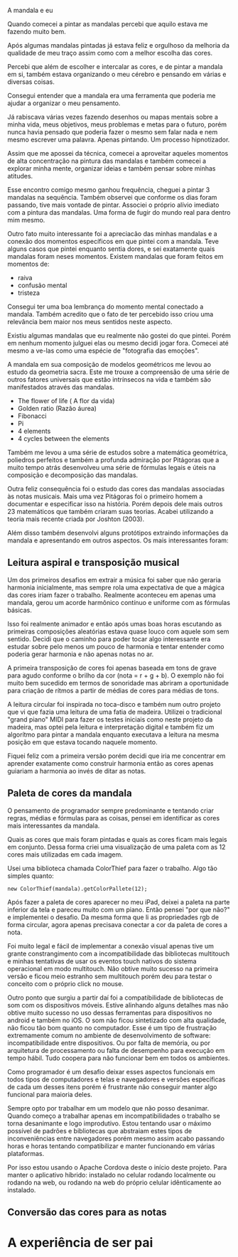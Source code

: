 A mandala e eu

Quando comecei a pintar as mandalas percebi que aquilo estava me fazendo muito bem.

Após algumas mandalas pintadas já estava feliz e orgulhoso da melhoria da qualidade de meu traço assim como com a melhor escolha das cores.

Percebi que além de escolher e intercalar as cores, e de pintar a mandala em si, também estava organizando o meu cérebro e pensando em várias e diversas coisas.

Consegui entender que a mandala era uma ferramenta que poderia me ajudar a organizar o meu pensamento.

Já rabiscava várias vezes fazendo desenhos ou mapas mentais sobre a minha vida, meus objetivos, meus problemas e metas para o futuro, porém nunca havia pensado que poderia fazer o mesmo sem falar nada e nem mesmo escrever uma palavra. Apenas pintando. Um processo hipnotizador.

Assim que me apossei da técnica, comecei a aproveitar aqueles momentos de alta concentração na pintura das mandalas e também comecei a explorar minha mente, organizar ideias e também pensar sobre minhas atitudes.

Esse encontro comigo mesmo ganhou frequência, cheguei a pintar 3 mandalas na sequência. Também observei que conforme os dias foram passando, tive mais vontade de pintar. Associei o próprio alívio imediato com a pintura das mandalas. Uma forma de fugir do mundo real para dentro mim mesmo.

Outro fato muito interessante foi a apreciacão das minhas mandalas e a conexão dos momentos específicos em que pintei com a mandala. Teve alguns casos que pintei enquanto sentia dores, e sei exatamente quais mandalas foram neses momentos. Existem mandalas que foram feitos em momentos de:

* raiva
* confusão mental
* tristeza


Consegui ter uma boa lembrança do momento mental conectado a mandala. Também acredito que o fato de ter percebido isso criou uma relevância bem maior nos meus sentidos neste aspecto.

Existiu algumas mandalas que eu realmente não gostei do que pintei. Porém em nenhum momento julguei elas ou mesmo decidi jogar fora. Comecei até mesmo a ve-las como uma espécie de "fotografia das emoções".

A mandala em sua composição de modelos geométricos me levou ao estudo da geometria sacra. Este me trouxe a compreensão de uma série de outros fatores universais que estão intrínsecos na vida e também são manifestados através das mandalas.

* The flower of life ( A flor da vida)
* Golden ratio (Razão áurea)
* Fibonacci
* Pi
* 4 elements
* 4 cycles between the elements

Também me levou a uma série de estudos sobre a matemática geométrica, poliedros perfeitos e também a profunda admiração por Pitágoras que a muito tempo atrás desenvolveu uma série de fórmulas legais e úteis na composição e decomposição das mandalas.

Outra feliz consequência foi o estudo das cores das mandalas associadas às notas musicais. Mais uma vez Pitágoras foi o primeiro homem a documentar e especificar isso na história. Porém depois dele mais outros 23 matemáticos que também criaram suas teorias. Acabei utilizando a teoria mais recente criada por Joshton (2003).

Além disso também desenvolvi alguns protótipos extraindo informações da mandala e apresentando em outros aspectos. Os mais interessantes foram:

## Leitura aspiral e transposição musical

Um dos primeiros desafios em extrair a música foi saber que não geraria harmonia inicialmente, mas sempre rola uma expectativa de que a mágica das cores iriam fazer o trabalho. Realmente aconteceu em apenas uma mandala, gerou um acorde harmônico contínuo e uniforme com as fórmulas básicas.

Isso foi realmente animador e então após umas boas horas escutando as primeiras composições aleatórias estava quase louco com aquele som sem sentido. Decidi que o caminho para poder tocar algo interessante era estudar sobre pelo menos um pouco de harmonia e tentar entender como poderia gerar harmonia e não apenas notas no ar.

A primeira transposição de cores foi apenas baseada em tons de grave para agudo conforme o brilho da cor (nota = r + g + b). O exemplo não foi muito bem sucedido em termos de sonoridade mas abriram a oportunidade para criação de rítmos a partir de médias de cores para médias de tons.

A leitura circular foi inspirada no toca-disco e também num outro projeto que vi que fazia uma leitura de uma fatia de madeira. Utilizei o tradicional "grand piano" MIDI para fazer os testes iniciais como neste projeto da madeira, mas optei pela leitura e interpretação digital e também fiz um algorítmo para pintar a mandala enquanto executava a leitura na mesma posição em que estava tocando naquele momento.

Fiquei feliz com a primeira versão porém decidi que iria me concentrar em aprender exatamente como construir harmonia então as cores apenas guiariam a harmonia ao invés de ditar as notas.



## Paleta de cores da mandala

O pensamento de programador sempre predominante e tentando criar regras, médias e fórmulas para as coisas, pensei em identificar as cores mais interessantes da mandala.

Quais as cores que mais foram pintadas e quais as cores ficam mais legais em conjunto. Dessa forma criei uma visualização de uma paleta com as 12 cores mais utilizadas em cada imagem.

Usei uma biblioteca chamada ColorThief para fazer o trabalho. Algo tão simples quanto:

    new ColorThief(mandala).getColorPallete(12);

Após fazer a paleta de cores aparecer no meu iPad, deixei a paleta na parte inferior da tela e pareceu muito com um piano. Então pensei "por que não?" e implementei o desafio. Da mesma forma que li as propriedades rgb de forma circular, agora apenas precisava conectar a cor da paleta de cores a nota.

Foi muito legal e fácil de implementar a conexão visual apenas tive um grante constrangimento com a incompatibilidade das bibliotecas multitouch e minhas tentativas de usar os eventos touch nativos do sistema operacional em modo multitouch. Não obtive muito sucesso na primeira versão e ficou meio estranho sem multitouch porém deu para testar o conceito com o próprio click no mouse.

Outro ponto que surgiu a partir daí foi a compatibilidade de bibliotecas de som com os dispositivos móveis. Estive alinhando alguns detalhes mas não obtive muito sucesso no uso dessas ferramentas para dispositivos no android e também no iOS. O som não ficou sintetizado com alta qualidade, não ficou tão bom quanto no computador. Esse é um tipo de frustração extremamente comum no ambiente de desenvolvimento de software: incompatibilidade entre dispositivos. Ou por falta de memória, ou por arquitetura de processamento ou falta de desempenho para execução em tempo hábil. Tudo coopera para não funcionar bem em todos os ambientes.

Como programador é um desafio deixar esses aspectos funcionais em todos tipos de computadores e telas e navegadores e versões específicas de cada um desses itens porém é frustrante não conseguir manter algo funcional para maioria deles.

Sempre opto por trabalhar em um modelo que não posso desanimar. Quando começo a trabalhar apenas em incompatibilidades o trabalho se torna desanimante e logo improdutivo. Estou tentando usar o máximo possível de padrões e bibliotecas que abstraiam estes tipos de inconveniências entre navegadores porém mesmo assim acabo passando horas e horas tentando compatibilizar e manter funcionando em várias plataformas. 

Por isso estou usando o Apache Cordova deste o início deste projeto. Para manter o aplicativo híbrido: instalado no celular rodando localmente ou rodando na web, ou rodando na web do próprio celular idênticamente ao instalado.


## Conversão das cores para as notas




# A experiência de ser pai


